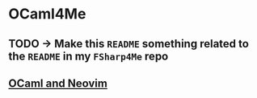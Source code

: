 # OCaml4Me

## TODO -> Make this `README` something related to the `README` in my `FSharp4Me` repo

## [OCaml and Neovim](https://www.rockyourcode.com/setup-ocaml-with-neovim/)
